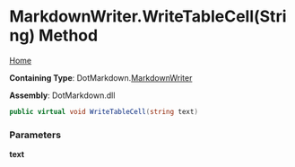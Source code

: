 <a name="_top"></a>

# MarkdownWriter\.WriteTableCell\(String\) Method

[Home](../../../README.md#_top)

**Containing Type**: DotMarkdown\.[MarkdownWriter](../README.md#_top)

**Assembly**: DotMarkdown\.dll

```csharp
public virtual void WriteTableCell(string text)
```

### Parameters

**text**